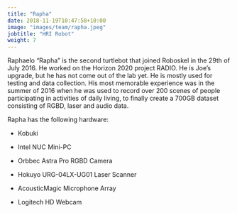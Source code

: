 ```yaml
---
title: "Rapha"
date: 2018-11-19T10:47:58+10:00
image: "images/team/rapha.jpeg"
jobtitle: "HRI Robot"
weight: 7
---
```


Raphaelo “Rapha” is the second turtlebot that joined Roboskel in the 29th of July 2016. He worked on the Horizon 2020 project RADIO. He is Joe’s upgrade, but he has not come out of the lab yet. He is mostly used for testing and data collection. His most memorable experience was in the summer of 2016 when he was used to record over 200 scenes of people participating in activities of daily living, to finally create a 700GB dataset consisting of RGBD, laser and audio data.

Rapha has the following hardware:

* Kobuki

* Intel NUC Mini-PC

* Orbbec Astra Pro RGBD Camera

* Hokuyo URG-04LX-UG01 Laser Scanner

* AcousticMagic Microphone Array

* Logitech HD Webcam
